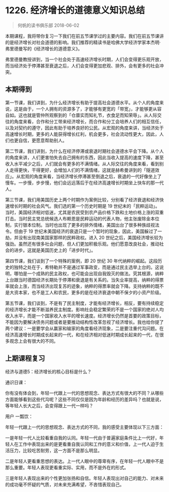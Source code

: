 # 1226. 经济增长的道德意义知识总结
> 何帆的读书俱乐部
2018-06-02

本期课程，我将带你复习一下我们在前五节课学过的主要内容。我们在前五节课讲的是经济增长对社会道德的影响。我们推荐的精读书是哈佛大学经济学家本杰明·弗里德曼写的《经济增长的道德意义》。

弗里德曼教授讲到，当一个社会处于高速经济增长时期，人们会变得更乐观开放，而当经济处于停滞甚至衰退之后，人们会变得更加悲观、排外，会有更多的社会冲突。

## 本期得到

第一节课，我们讲到，为什么经济增长有助于提高社会道德水平。从个人的角度来说，这是由于，一个人拥有的资源多了，才能够有更宽的「带宽」，才能够更从容自如。这也就是管仲所观察到的「仓廪实而知礼节，衣食足而知荣辱」。从人际交往的角度来看，合作和分工带来经济增长，而合作和分工会培养人们的相互信任，以及对契约的遵守，因此有助于培养良好的公民。从宏观的角度来讲，当经济处于高速增长时期，更多的人能获得增长红利，机会更多，社会流动性更大，因此，人们也更自信，更愿意帮助别人。

第二节课，我们讲到，为什么在经济停滞或衰退时期社会道德水平会下降。从个人的角度来讲，人们更害怕失去自己拥有的东西，因此当收入提高的速度下降，甚至收入水平减少之后，人们就会有更多的不满情绪。从人际交往的角度来看，看到别人走得更快，干得更好，会增加人们的不满情绪，这就是赫希曼讲到的「隧道效应」。从宏观的角度来看，当经济增长停滞甚至倒退之后，衰退的一代好像坐上了慢车。一步慢，步步慢，他们会远远落后于在经济高速增长时期坐上快车的那一代人。

第三节课，我们用美国历史上两个时期作为案例比较，分别看了经济衰退和经济快速增长时期的社会风气。我们选的第一个历史时期是 19 世纪末的「民粹运动」。当时，美国经济相对低迷，尤其是农民受到农产品价格下跌和土地价格上涨的双重打击。当时民主党总统候选人布赖恩是民粹运动的代表人物，他主张废除金本位制，实行银本位制。当时也出现了更多的排外情绪，美国出台了很多种族歧视法令。但由于 19 世纪末美国经济的衰退只是一个暂时的现象，因此，美国躲过了一劫，并没有出现南美国家那样的民粹政权。进入 20 世纪之后，美国经济增长较为强劲。虽然还有很多社会问题，但人们更加积极乐观。他们愿意改良社会，推动社会的进步。这就是美国历史上的「进步时代」。

第四节课，我们谈到了一个特殊的案例，即 20 世纪 30 年代纳粹的崛起。这段历史的独特之处在于，希特勒并不是通过军事政变，而是通过民主选举上台的。这说明，哪怕是一个成熟的民主政权，也可能会出现自我毁灭的做法。究其根源，纳粹上台跟当时德国经济长期处于停滞和衰退是有关系的。当失业率提高，纳粹的得票率就会上涨，而当经济出现复苏的迹象，纳粹的得票率就会下降。支持纳粹的既不是大资本家，也不是工人和农民，更多的是在经济衰退中朝不保夕的小资产阶级。

第五节课，我们谈到，不是有了民主制度，才能有经济增长，相反，要有持续稳定的经济增长才能不断滋养民主制度。影响社会稳定繁荣的不是一个国家的绝对人均收入水平，而是一个国家收入水平的增长速度。经济增长仍然是首要的政策目标，不能因为要解决债务问题或者是要推动结构性改革忽视了经济增长。我也给你提了两个建议：一是要学会从赢家和输家的角度看经济现象，二是要注重代沟问题。在经济高速增长时期成长起来的一代，和在经济相对低迷时期成长起来的一代，在很多观念上会有很大的不同。

## 上期课程复习

经济与道德5：经济增长的核心目标是什么？

通识日课：

你有没有体会到，年轻一代跟上一代的思想观念、表达方式有很大的不同？从哪些方面能够看到这些代沟呢？这些不同仅仅是因为年龄和经历的差异吗？也就是说，等年轻人长大之后，会变得跟上一代一样吗？

用户 一瓢饮：

年轻一代跟上一代的思想观念、表达方式的不同，我的感受主要体现以下三方面：

一是年轻一代人比较看重自我的认同。年轻一代由于普遍家庭条件比上一代好，年轻人在工作中表现出来的是更看重自我认同和工作的意义和价值，上一代人迫于生活压力，比较吃苦耐劳，这一方面不是那么明显。

二是年轻人更看重思想的表达。上一代人眼中的尊卑有序，在年轻一代人眼中不是那么重要。年轻人表现更看重实际、实用，而不是外在的形式。

三是年轻人表现出来的个性更加张扬和自信。年轻人表现出对自己的能力、对未来的成功毫不怀疑的气质，对未来充满希望，不吝惜表现自己。




